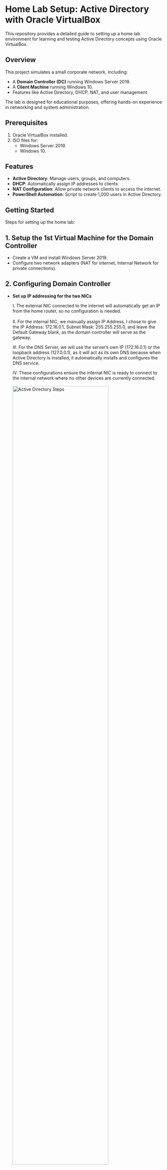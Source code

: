 # Home Lab Setup: Active Directory with Oracle VirtualBox

This repository provides a detailed guide to setting up a home lab environment for learning and testing Active Directory concepts using Oracle VirtualBox.

## Overview

This project simulates a small corporate network, including:
- A **Domain Controller (DC)** running Windows Server 2019.
- A **Client Machine** running Windows 10.
- Features like Active Directory, DHCP, NAT, and user management.

The lab is designed for educational purposes, offering hands-on experience in networking and system administration.

## Prerequisites

1. Oracle VirtualBox installed.
2. ISO files for:
   - Windows Server 2019.
   - Windows 10.


## Features

- **Active Directory**: Manage users, groups, and computers.
- **DHCP**: Automatically assign IP addresses to clients.
- **NAT Configuration**: Allow private network clients to access the internet.
- **PowerShell Automation**: Script to create 1,000 users in Active Directory.

## Getting Started

Steps for setting up the home lab:

## 1. Setup the 1st Virtual Machine for the Domain Controller

- Create a VM and install Windows Server 2019.
- Configure two network adapters (NAT for internet, Internal Network for private connections).

<!--
- **Windows 10 Client**:
  1. Create a second VM for the client machine.
  2. Connect it to the internal network.
-->

## 2. Configuring Domain Controller

- **Set up IP addressing for the two NICs**
  
  I. The external NIC connected to the internet will automatically get an IP from the home router, so no configuration is needed.<br><br>
  II. For the internal NIC, we manually assign IP Address. I chose to give the IP Address: 172.16.0.1, Subnet Mask: 255.255.255.0, and leave the Default Gateway blank, as the domain controller will serve as the gateway.
  
  III. For the DNS Server, we will use the server’s own IP (172.16.0.1) or the loopback address (127.0.0.1), as it will act as its own DNS because when Active Directory is installed, it automatically installs and configures the DNS service.
  
  IV. These configurations ensure the internal NIC is ready to connect to the internal network where no other devices are currently connected.<br/>
  <br/><img src="https://i.imgur.com/rau2e7Z.png" height="80%" width="80%" alt="Active Directory Steps"/><br><br>

- **Rename this PC**
  
   I. Right-click the Start menu, select "System," then click "Rename this PC."
  
   II. Change the current arbitrary name to "dc" (for Domain Controller), click "Next," and restart the computer to apply the changes.<br><br>


  
- **Install Active Directory Domain Services (AD DS) to create a domain (e.g., mydomain.com).**

  I. Open "Add Roles and Features" in the server manager
  
  II. Proceed with the wizard by selecting the current server, DC

  <img src="https://i.imgur.com/J4Dryw9.png" height="80%" width="80%" alt="Active Directory Steps"/>

  III. Choose "Active Directory Domain Services" from the roles list

  IV. Click Next in all the coming prompts, then click Install.

  <img src="https://i.imgur.com/alJNy3w.png" height="80%" width="80%" alt="Active Directory Steps"/><br><br>
  So we have installed the software for the  Active Directory Domain Services, but we didn't actually create the domain yet. So next we have to do our Post-deployment configuration<br><br>

- **Post-Deployment Configuration**

  I. After installation, click the flag icon in the server manager.
  
  II. Select "Promote this server to a domain controller"

  III. In the Deployment operation choose "Add a new forest" and name your domain (e.g., mydomain.com)

  <img src="https://i.imgur.com/dh33KCU.png" height="80%" width="80%" alt="Active Directory Steps"/>

  IV. Proceed with default settings, set a password, and click Install

  V. The server will restart automatically after the configuration

  <img src="https://i.imgur.com/TQuqGkC.png" height="80%" width="80%" alt="Active Directory Steps"/>

  We will use the built-in administrator account (mydomain\Administrator) to log in with the password that we have set before. So next, we will create our own dedicated Domain Admin account instead of using the built-in Administrator 
  account.<br><br>

- **Create a Dedicated Domain Admin Account**

  I. Go to  "Start" --> "Windows Administrative Tool" --> "Active Directory Users and Computers" 
  
  II. Right click on our domain (mydomain.com) and click "Create an Organizational Unit (OU)" to put our admin account in. Name the OU (e.g Admins)

  III. Within the OU, we will create a new user (e.g., your name) and assign it a username and then set password

  <img src="https://i.imgur.com/ch4EWAS.png" height="80%" width="80%" alt="Active Directory Steps"/>

  In the logon name I have given "a" infront to signify that this is an admin account for the user "fohana". So in the next photo we see our account.

  <img src="https://i.imgur.com/exuct7n.png" height="80%" width="80%" alt="Active Directory Steps"/>

  Now, we have an account but it's not an admin yet. To make it domain admin we Right-click the user account → click "Properties" → click "Member Of" → click "Add" → Write "Domain Admins", then apply the settings. So now we have our very own domain admin account.<br><br>


- **Log in with the New Domain Admin Account**

  I. Sign out of the domain controller and Log in using our new domain admin account credentials

  <img src="https://i.imgur.com/l4YSAS3.png" height="80%" width="80%" alt="Active Directory Steps"/><br><br>


- **Install and Configure Remote Access (RAS/NAT) in the Domain Controller**

  The purpose of installing RAS/NAT is to enable a Windows 10 client (which we'll make later) on a private virtual network to access the internet via the domain controller.

  I. Open "Add Roles and Features" in the server manager

  II. Select the current server and install the "Remote Access" role

  III. For the role services, select "DirectAccess and VPN (RAS) " and "Routing". Then proceed with the installation.

  <img src="https://i.imgur.com/MiwiBFY.png" height="80%" width="80%" alt="Active Directory Steps"/>

  IV. After installation, Go to Tools in the server manager → "Routing and Remote Access" 
  
  V. Right-click on "DC" on the left panel and select "Configure and Enable Routing and Remote Access"

  VI. Choose "NAT" to allow internal clients to connect to the internet using 1 public IP address

  VII. Select the appropriate public interface to connect to the internet, then finish the setup

  <img src="https://i.imgur.com/Vh0RVhl.png" height="80%" width="80%" alt="Active Directory Steps"/>

  For the ease of differentiating the 2 network adapters, I renamed the network adapters, with suitable names, beforehand.<br><br><br><br>
 
- **Set up DHCP to assign IPs to the internal network.**

- **Enable NAT to provide internet access for the internal network.**

### 3. Creating Users with PowerShell

- Use the provided `1_CREATE_USERS.ps1` script to create:
  - An Organizational Unit (OU).
  - 1,000 user accounts programmatically.<br/>
  <br/><img src="https://i.imgur.com/0mOizJ5.png" height="80%" width="80%" alt="Active Directory Steps"/>

### 4. Join Client to Domain

- Configure the Windows 10 client to join the domain.
- Log in using the domain user accounts.

## Network Diagram

```text
[Internet] 
    | 
[Domain Controller (Server 2019)]
    | (Internal Network)
[Client Machine (Windows 10)]
```

## Verification

1. Test internet connectivity from the client.
2. Verify user accounts in Active Directory.
3. Check DHCP leases and NAT configurations.


## Troubleshooting

- **Client not receiving an IP address**:
  - Verify DHCP scope and settings.
  - Restart DHCP services on the domain controller.

- **Unable to join domain**:
  - Check network connectivity.
  - Ensure the domain name and credentials are correct.


